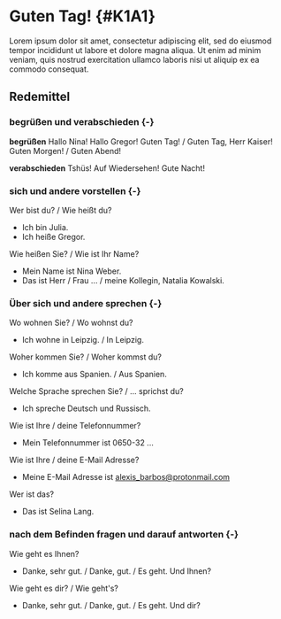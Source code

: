 Guten Tag! {#K1A1}
==

Lorem ipsum dolor sit amet, consectetur adipiscing elit, sed do eiusmod tempor incididunt ut labore et dolore magna aliqua. Ut enim ad minim veniam, quis nostrud exercitation ullamco laboris nisi ut aliquip ex ea commodo consequat.

Redemittel
--

### begrüßen und verabschieden {-}

**begrüßen**
Hallo Nina! Hallo Gregor!
Guten Tag! / Guten Tag, Herr Kaiser!
Guten Morgen! / Guten Abend!

**verabschieden**
Tshüs!
Auf Wiedersehen!
Gute Nacht!

### sich und andere vorstellen {-}

Wer bist du? / Wie heißt du?
  - Ich bin Julia. 
  - Ich heiße Gregor.

Wie heißen Sie? / Wie ist Ihr Name?
- Mein Name ist Nina Weber.
- Das ist Herr / Frau ... / meine Kollegin, Natalia Kowalski.

### Über sich und andere sprechen {-}

Wo wohnen Sie? / Wo wohnst du?
- Ich wohne in Leipzig. / In Leipzig.

Woher kommen Sie? / Woher kommst du?
- Ich komme aus Spanien. / Aus Spanien.

Welche Sprache sprechen Sie? / ... sprichst du?
- Ich spreche Deutsch und Russisch.

Wie ist Ihre / deine Telefonnummer?
- Mein Telefonnummer ist 0650-32 ...

Wie ist Ihre / deine E-Mail Adresse?
- Meine E-Mail Adresse ist alexis_barbos@protonmail.com

Wer ist das?
- Das ist Selina Lang.

### nach dem Befinden fragen und darauf antworten {-}

Wie geht es Ihnen?
- Danke, sehr gut. / Danke, gut. / Es geht. Und Ihnen?

Wie geht es dir? / Wie geht's?
- Danke, sehr gut. / Danke, gut. / Es geht. Und dir?
